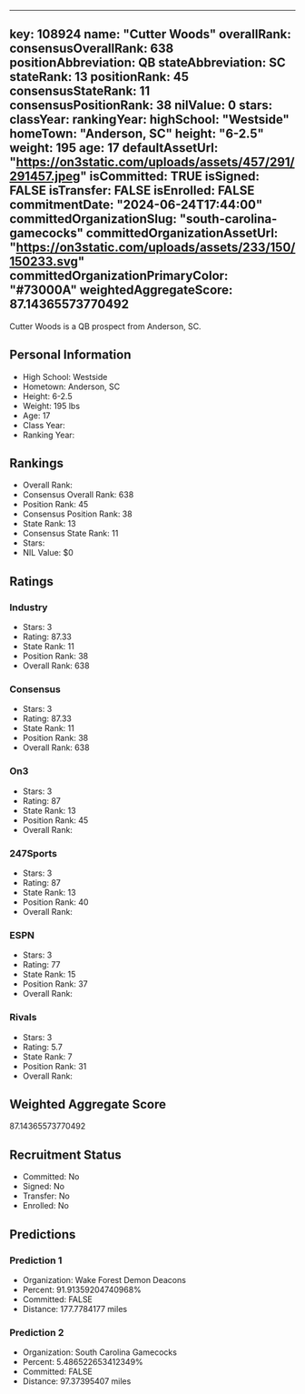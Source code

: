 ---
  key: 108924
  name: "Cutter Woods"
  overallRank: 
  consensusOverallRank: 638
  positionAbbreviation: QB
  stateAbbreviation: SC
  stateRank: 13
  positionRank: 45
  consensusStateRank: 11
  consensusPositionRank: 38
  nilValue: 0
  stars: 
  classYear: 
  rankingYear: 
  highSchool: "Westside"
  homeTown: "Anderson, SC"
  height: "6-2.5"
  weight: 195
  age: 17
  defaultAssetUrl: "https://on3static.com/uploads/assets/457/291/291457.jpeg"
  isCommitted: TRUE
  isSigned: FALSE
  isTransfer: FALSE
  isEnrolled: FALSE
  commitmentDate: "2024-06-24T17:44:00"
  committedOrganizationSlug: "south-carolina-gamecocks"
  committedOrganizationAssetUrl: "https://on3static.com/uploads/assets/233/150/150233.svg"
  committedOrganizationPrimaryColor: "#73000A"
  weightedAggregateScore: 87.14365573770492
  ---
  
  Cutter Woods is a QB prospect from Anderson, SC.
  
  ## Personal Information
  - High School: Westside
  - Hometown: Anderson, SC
  - Height: 6-2.5
  - Weight: 195 lbs
  - Age: 17
  - Class Year: 
  - Ranking Year: 
  
  ## Rankings
  - Overall Rank: 
  - Consensus Overall Rank: 638
  - Position Rank: 45
  - Consensus Position Rank: 38
  - State Rank: 13
  - Consensus State Rank: 11
  - Stars: 
  - NIL Value: $0
  
  ## Ratings
  
  ### Industry
  - Stars: 3
  - Rating: 87.33
  - State Rank: 11
  - Position Rank: 38
  - Overall Rank: 638
  
  ### Consensus
  - Stars: 3
  - Rating: 87.33
  - State Rank: 11
  - Position Rank: 38
  - Overall Rank: 638
  
  ### On3
  - Stars: 3
  - Rating: 87
  - State Rank: 13
  - Position Rank: 45
  - Overall Rank: 
  
  ### 247Sports
  - Stars: 3
  - Rating: 87
  - State Rank: 13
  - Position Rank: 40
  - Overall Rank: 
  
  ### ESPN
  - Stars: 3
  - Rating: 77
  - State Rank: 15
  - Position Rank: 37
  - Overall Rank: 
  
  ### Rivals
  - Stars: 3
  - Rating: 5.7
  - State Rank: 7
  - Position Rank: 31
  - Overall Rank: 
  
  ## Weighted Aggregate Score
  87.14365573770492
  
  ## Recruitment Status
  - Committed: No
  - Signed: No
  - Transfer: No
  - Enrolled: No
  
  
  
  ## Predictions
  
  ### Prediction 1
  - Organization: Wake Forest Demon Deacons
  - Percent: 91.91359204740968%
  - Committed: FALSE
  - Distance: 177.7784177 miles
  
  ### Prediction 2
  - Organization: South Carolina Gamecocks
  - Percent: 5.486522653412349%
  - Committed: FALSE
  - Distance: 97.37395407 miles
  
